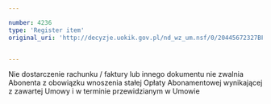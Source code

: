 ```yaml
---

number: 4236
type: 'Register item'
original_uri: 'http://decyzje.uokik.gov.pl/nd_wz_um.nsf/0/20445672327BF09FC1257B11002C791A?OpenDocument'


---
```


Nie dostarczenie rachunku / faktury lub innego dokumentu nie zwalnia Abonenta z obowiązku wnoszenia stałej Opłaty Abonamentowej wynikającej z zawartej Umowy i w terminie przewidzianym w Umowie
